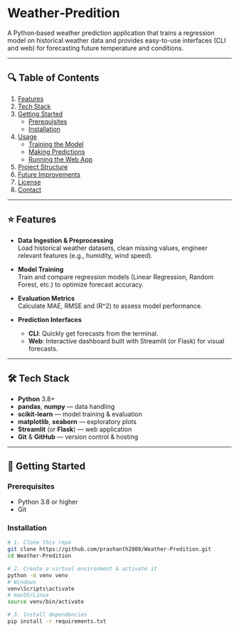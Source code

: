 # Weather‑Predition

A Python‑based weather prediction application that trains a regression model on historical weather data and provides easy-to-use interfaces (CLI and web) for forecasting future temperature and conditions.

---

## 🔍 Table of Contents

1. [Features](#-features)  
2. [Tech Stack](#-tech-stack)  
3. [Getting Started](#-getting-started)  
   - [Prerequisites](#prerequisites)  
   - [Installation](#installation)  
4. [Usage](#-usage)  
   - [Training the Model](#training-the-model)  
   - [Making Predictions](#making-predictions)  
   - [Running the Web App](#running-the-web-app)  
5. [Project Structure](#-project-structure)  
6. [Future Improvements](#-future-improvements)  
7. [License](#-license)  
8. [Contact](#-contact)  

---

## ⭐ Features

- **Data Ingestion & Preprocessing**  
  Load historical weather datasets, clean missing values, engineer relevant features (e.g., humidity, wind speed).

- **Model Training**  
  Train and compare regression models (Linear Regression, Random Forest, etc.) to optimize forecast accuracy.

- **Evaluation Metrics**  
  Calculate MAE, RMSE and \(R^2\) to assess model performance.

- **Prediction Interfaces**  
  - **CLI**: Quickly get forecasts from the terminal.  
  - **Web**: Interactive dashboard built with Streamlit (or Flask) for visual forecasts.

---

## 🛠️ Tech Stack

- **Python** 3.8+  
- **pandas**, **numpy** — data handling  
- **scikit-learn** — model training & evaluation  
- **matplotlib**, **seaborn** — exploratory plots  
- **Streamlit** (or **Flask**) — web application  
- **Git** & **GitHub** — version control & hosting  

---

## 🚀 Getting Started

### Prerequisites

- Python 3.8 or higher  
- Git  

### Installation

```bash
# 1. Clone this repo
git clone https://github.com/prashanth2808/Weather-Predition.git
cd Weather-Predition

# 2. Create a virtual environment & activate it
python -m venv venv
# Windows
venv\Scripts\activate
# macOS/Linux
source venv/bin/activate

# 3. Install dependencies
pip install -r requirements.txt
